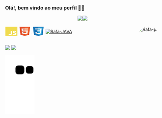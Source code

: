 ### Olá!, bem vindo ao meu perfil 👨‍💻
<div align="center">
  <a href="https://github.com/hvvvpl">
  <img height="140em" src="https://github-readme-stats.vercel.app/api?username=hvvvpl&show_icons=true&theme=tokyonight&include_all_commits=true&count_private=true"/><img height="140em" src="https://github-readme-stats.vercel.app/api/top-langs/?username=hvvvpl&layout=compact&langs_count=7&theme=tokyonight"/>
</div>
<div style="display: inline_block"><br>
  <img align="center" alt="Rafa-Js" height="30" width="40" src="https://raw.githubusercontent.com/devicons/devicon/master/icons/javascript/javascript-plain.svg">
  <img align="center" alt="Rafa-HTML" height="30" width="40" src="https://raw.githubusercontent.com/devicons/devicon/master/icons/html5/html5-original.svg">
  <img align="center" alt="Rafa-CSS" height="30" width="40" src="https://raw.githubusercontent.com/devicons/devicon/master/icons/css3/css3-original.svg">
  <img align="center" alt="Rafa-JAVA" height="30" width="40" src="https://cdn.jsdelivr.net/gh/devicons/devicon/icons/java/java-plain.svg" />
  <img align="right" alt="Rafa-pic" height="150" style="border-radius:50px;" 
  src="https://cdn.discordapp.com/attachments/1008905924892709046/1008916293342203904/download20220801225127.png">
</div>
  
  ##

<div> 
  <a href="https://www.instagram.com/gabriellorenzin/" target="_blank"><img src="https://img.shields.io/badge/-Instagram-%23E4405F?style=for-the-badge&logo=instagram&logoColor=white" target="_blank"></a>
  <a href="https://www.linkedin.com/in/gabriel-lorenzin-633a23219" target="_blank"><img src="https://img.shields.io/badge/-LinkedIn-%230077B5?style=for-the-badge&logo=linkedin&logoColor=white" target="_blank"></a> 
 
  ![Snake animation](https://github.com/hvvvpl/hvvvpl/blob/output/github-contribution-grid-snake.svg)
 
</div>
